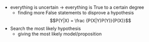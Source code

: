 - everything is uncertain $\rightarrow$ everything is True to a certain degree
	- finding more False statements to disprove a hypothesis
$$P(Y|X) = \frac {P(X|Y)P(Y)}{P(X)}$$
- Search the most likely hypothesis 
	- giving the most likely model/proposition